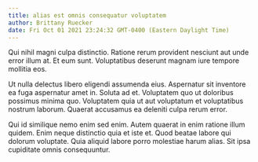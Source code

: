 ```yaml
---
title: alias est omnis consequatur voluptatem
author: Brittany Ruecker
date: Fri Oct 01 2021 23:24:32 GMT-0400 (Eastern Daylight Time)
---
```

Qui nihil magni culpa distinctio. Ratione rerum provident nesciunt aut unde error illum at. Et eum sunt. Voluptatibus deserunt magnam iure tempore mollitia eos.

 Ut nulla delectus libero eligendi assumenda eius. Aspernatur sit inventore ea fuga aspernatur amet in. Soluta ad et. Voluptatem quo ut doloribus possimus minima quo. Voluptatem quia ut aut voluptatum et voluptatibus nostrum laborum. Quaerat accusamus ea deleniti culpa rerum error.

 Qui id similique nemo enim sed enim. Autem quaerat in enim ratione illum quidem. Enim neque distinctio quia et iste et. Quod beatae labore qui dolorum voluptate. Quia aliquid labore porro molestiae harum alias. Sit ipsa cupiditate omnis consequuntur.